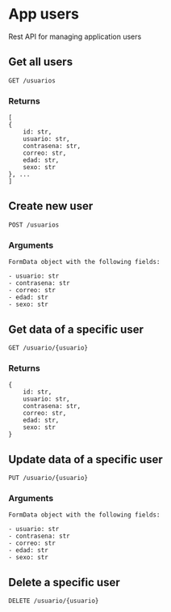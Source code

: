 # App users

Rest API for managing application users

## Get all users

`GET /usuarios`

### Returns

    [
    {
        id: str,
        usuario: str,
        contrasena: str,
        correo: str,
        edad: str,
        sexo: str
    }, ...
    ]


## Create new user

`POST /usuarios`

### Arguments

    FormData object with the following fields:

    - usuario: str
    - contrasena: str
    - correo: str
    - edad: str
    - sexo: str

## Get data of a specific user

`GET /usuario/{usuario}`

### Returns

    {
        id: str,
        usuario: str,
        contrasena: str,
        correo: str,
        edad: str,
        sexo: str
    }

## Update data of a specific user

`PUT /usuario/{usuario}`

### Arguments

    FormData object with the following fields:

    - usuario: str
    - contrasena: str
    - correo: str
    - edad: str
    - sexo: str
    
## Delete a specific user

`DELETE /usuario/{usuario}`

